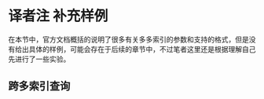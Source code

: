 # 译者注 补充样例

在本节中，官方文档概括的说明了很多有关多多索引的参数和支持的格式，但是没有给出具体的样例，可能会存在于后续的章节中，不过笔者这里还是根据理解自己先进行了一些实验。

## 跨多索引查询

